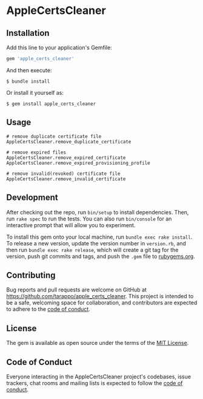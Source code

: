 # AppleCertsCleaner

## Installation

Add this line to your application's Gemfile:

```ruby
gem 'apple_certs_cleaner'
```

And then execute:

    $ bundle install

Or install it yourself as:

    $ gem install apple_certs_cleaner

## Usage

```
# remove duplicate certificate file
AppleCertsCleaner.remove_duplicate_certificate

# remove expired files
AppleCertsCleaner.remove_expired_certificate
AppleCertsCleaner.remove_expired_provisioning_profile

# remove invalid(revoked) certificate file
AppleCertsCleaner.remove_invalid_certificate
```

## Development

After checking out the repo, run `bin/setup` to install dependencies. Then, run `rake spec` to run the tests. You can also run `bin/console` for an interactive prompt that will allow you to experiment.

To install this gem onto your local machine, run `bundle exec rake install`. To release a new version, update the version number in `version.rb`, and then run `bundle exec rake release`, which will create a git tag for the version, push git commits and tags, and push the `.gem` file to [rubygems.org](https://rubygems.org).

## Contributing

Bug reports and pull requests are welcome on GitHub at https://github.com/tarappo/apple_certs_cleaner. This project is intended to be a safe, welcoming space for collaboration, and contributors are expected to adhere to the [code of conduct](https://github.com/tarappo/apple_certs_cleaner/blob/master/CODE_OF_CONDUCT.md).


## License

The gem is available as open source under the terms of the [MIT License](https://opensource.org/licenses/MIT).

## Code of Conduct

Everyone interacting in the AppleCertsCleaner project's codebases, issue trackers, chat rooms and mailing lists is expected to follow the [code of conduct](https://github.com/tarappo/apple_certs_cleaner/blob/master/CODE_OF_CONDUCT.md).
